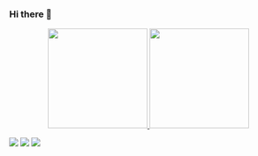 ### Hi there 👋
  <div align="center">
  <a href="https://github.com/GustavoSRost">
  <img height="180em" src="https://github-readme-stats.vercel.app/api?username=GustavoSRost&show_icons=true&theme=dark&include_all_commits=true&count_private=true"/>
  <img height="180em" src="https://github-readme-stats.vercel.app/api/top-langs/?username=GustavoSRost&layout=compact&langs_count=7&theme=dark"/>
</div>
<div> 
 
  <a href="https://instagram.com/gustavorost" target="_blank"><img src="https://img.shields.io/badge/-Instagram-%23E4405F?style=for-the-badge&logo=instagram&logoColor=white" target="_blank"></a>
  <a href = "mailto:gustavosrost@outlook.com"><img src="https://img.shields.io/badge/Microsoft_Outlook-0078D4?style=for-the-badge&logo=microsoft-outlook&logoColor=white" target="_blank"></a>
  <a href="https://www.linkedin.com/in/gustavo-rost/" target="_blank"><img src="https://img.shields.io/badge/-LinkedIn-%230077B5?style=for-the-badge&logo=linkedin&logoColor=white" target="_blank"></a> 

</div>

